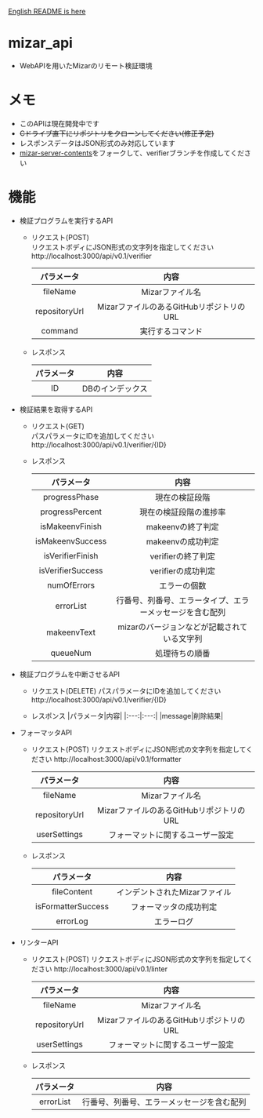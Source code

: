 [English README is here](https://github.com/cIel104/mizar_api/blob/main/README.md)
# mizar_api
* WebAPIを用いたMizarのリモート検証環境
# メモ
* このAPIは現在開発中です
* ~~Cドライブ直下にリポジトリをクローンしてください(修正予定)~~
* レスポンスデータはJSON形式のみ対応しています
* [mizar-server-contents](https://github.com/mimosa-project/mizar-server-contents)をフォークして、verifierブランチを作成してください
# 機能
* 検証プログラムを実行するAPI
  * リクエスト(POST)  
  リクエストボディにJSON形式の文字列を指定してください  
    http://localhost:3000/api/v0.1/verifier
  
    |パラメータ|内容|
    |:---:|:---:|
    |fileName|Mizarファイル名|
    |repositoryUrl|MizarファイルのあるGitHubリポジトリのURL|
    |command|実行するコマンド|
  * レスポンス
  
    |パラメータ|内容|
    |:---:|:---:|
    |ID|DBのインデックス|

* 検証結果を取得するAPI
  * リクエスト(GET)  
  パスパラメータにIDを追加してください  
    http://localhost:3000/api/v0.1/verifier/{ID}

  * レスポンス
  
    |パラメータ|内容|
    |:---:|:---:|
    |progressPhase|現在の検証段階|
    |progressPercent|現在の検証段階の進捗率|
    |isMakeenvFinish|makeenvの終了判定|
    |isMakeenvSuccess|makeenvの成功判定|
    |isVerifierFinish|verifierの終了判定|
    |isVerifierSuccess|verifierの成功判定|
    |numOfErrors|エラーの個数|
    |errorList|行番号、列番号、エラータイプ、エラーメッセージを含む配列|
    |makeenvText|mizarのバージョンなどが記載されている文字列|
    |queueNum|処理待ちの順番|

* 検証プログラムを中断させるAPI
  * リクエスト(DELETE)
  パスパラメータにIDを追加してください  
    http://localhost:3000/api/v0.1/verifier/{ID}

  * レスポンス
    |パラメータ|内容|
    |:---:|:---:|
    |message|削除結果|
    
* フォーマッタAPI  
  * リクエスト(POST)
  リクエストボディにJSON形式の文字列を指定してください
    http://localhost:3000/api/v0.1/formatter
    
    |パラメータ|内容|
    |:---:|:---:|
    |fileName|Mizarファイル名|
    |repositoryUrl|MizarファイルのあるGitHubリポジトリのURL|
    |userSettings|フォーマットに関するユーザー設定|
    
  * レスポンス

    |パラメータ|内容|
    |:---:|:---:|
    |fileContent|インデントされたMizarファイル|
    |isFormatterSuccess|フォーマッタの成功判定|
    |errorLog|エラーログ|

* リンターAPI
  * リクエスト(POST)
  リクエストボディにJSON形式の文字列を指定してください
    http://localhost:3000/api/v0.1/linter
    
    |パラメータ|内容|
    |:---:|:---:|
    |fileName|Mizarファイル名|
    |repositoryUrl|MizarファイルのあるGitHubリポジトリのURL|
    |userSettings|フォーマットに関するユーザー設定|
    
  * レスポンス

    |パラメータ|内容|
    |:---:|:---:|
    |errorList|行番号、列番号、エラーメッセージを含む配列|
